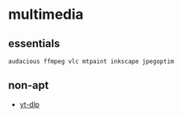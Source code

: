 # multimedia

## essentials
`audacious ffmpeg vlc mtpaint inkscape jpegoptim`

## non-apt
- [yt-dlp](https://github.com/yt-dlp/yt-dlp)

